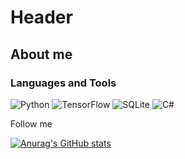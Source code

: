 # Header

## About me

### Languages and Tools
![Python](https://img.shields.io/badge/-Python-020202?style=for-the-badge&logo=python&logoColor=ffd35d)
![TensorFlow](https://img.shields.io/badge/-TensorFlow-020202?style=for-the-badge&logo=TensorFlow)
![SQLite](https://img.shields.io/badge/-SQLite-020202?style=for-the-badge&logo=SQLite)
![C#](https://img.shields.io/badge/-C%23-020202?style=for-the-badge&logo=https://github.com/Likva32/Likva32/blob/main/assets/Csharp_Logo.png)

Follow me

[![Anurag's GitHub stats](https://github-readme-stats.vercel.app/api?username=Likva32)](https://github.com/anuraghazra/github-readme-stats)

